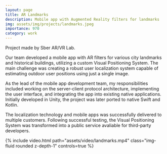 ```yaml
---
layout: page
title: AR Landmarks
description: Mobile app with Augmented Reality filters for landmarks
img: assets/img/projects/landmarks.jpeg
importance: 970
category: work
---
```


Project made by Sber AR/VR Lab.

Our team developed a mobile app with AR filters for various city landmarks and historical buildings, utilizing a custom Visual Positioning System. The main challenge was creating a robust user localization system capable of estimating outdoor user positions using just a single image.

As the lead of the mobile app development team, my responsibilities included working on the server-client protocol architecture, implementing the user interface, and integrating the app into existing native applications. Initially developed in Unity, the project was later ported to native Swift and Kotlin.

The localization technology and mobile apps was successfully delivered to multiple customers. Following successful testing, the Visual Positioning System was transformed into a public service avaliable for third-party developers.

<div class="row justify-content-sm-center">
    <div class="col-sm-8 mt-3 mt-md-0">
        {% include video.html path="assets/video/landmarks.mp4" class="img-fluid rounded z-depth-1" controls=true %}
    </div>
</div>
